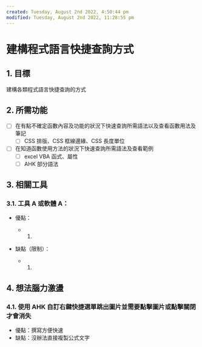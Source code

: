 ```yaml
---
created: Tuesday, August 2nd 2022, 4:50:44 pm
modified: Tuesday, August 2nd 2022, 11:28:55 pm
---
```

# 建構程式語言快捷查詢方式

## 1. 目標
建構各類程式語言快捷查詢的方式

## 2. 所需功能
- [ ] 在有點不確定函數內容及功能的狀況下快速查詢所需語法以及查看函數用法及筆記
	- [ ] CSS 排版、CSS 框線邊緣、CSS 長度單位
- [ ] 在知道函數使用方法的狀況下快速查詢所需語法及查看範例
	- [ ] excel VBA 函式、屬性
	- [ ] AHK 部分語法

## 3. 相關工具

### 3.1. 工具 A 或軟體 A：
- 優點：
	- 1.

- 缺點（限制）：
	- 1.

## 4. 想法腦力激盪

### 4.1. 使用 AHK 自訂右鍵快捷選單跳出圖片並需要點擊圖片或點擊關閉才會消失
- 優點：撰寫方便快速
- 缺點：沒辦法直接複製公式文字
